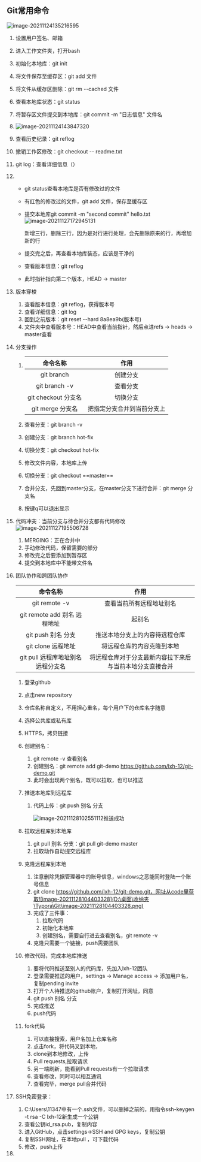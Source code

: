 ## Git常用命令

![image-20211124135216595](D:\桌面\收纳夹\Typora\Git\image-20211124135216595.png)

1. 设置用户签名、邮箱

2. 进入工作文件夹，打开bash

3. 初始化本地库：git init

4. 将文件保存至缓存区：git add 文件

5. 将文件从缓存区删除：git rm --cached 文件

6. 查看本地库状态：git status

7. 将暂存区文件提交到本地库：git commit -m "日志信息" 文件名

8. ![image-20211124143847320](D:\桌面\收纳夹\Typora\Git\image-20211124143847320.png)

9. 查看历史纪录：git reflog

10. 撤销工作区修改：git checkout -- readme.txt

11. git log：查看详细信息（）

12. * git status查看本地库是否有修改过的文件

    * 有红色的修改过的文件，git add 文件，保存至缓存区

    * 提交本地库git commit -m "second commit" hello.txt![image-20211127172945131](D:\桌面\收纳夹\Typora\Git\image-20211127172945131.png)

      新增三行，删除三行，因为是对行进行处理，会先删除原来的行，再增加新的行

    * 提交完之后，再查看本地库装态，应该是干净的

    * 查看版本信息：git reflog

    * 此时指针指向第二个版本，HEAD -> master

13. 版本穿梭
    1. 查看版本信息：git reflog，获得版本号
    2. 查看详细信息：git log
    3. 回到之前版本：git reset --hard 8a8ea9b(版本号)
    4. 文件夹中查看版本号：HEAD中查看当前指针，然后点进refs -> heads -> master查看

14. 分支操作

    1. |      命令名称       |            作用            |
       | :-----------------: | :------------------------: |
       |     git branch      |          创建分支          |
       |    git branch -v    |          查看分支          |
       | git checkout 分支名 |          切换分支          |
       |  git merge 分支名   | 把指定分支合并到当前分支上 |

    2. 查看分支：git branch -v

    3. 创建分支：git branch hot-fix

    4. 切换分支：git checkout hot-fix

    5. 修改文件内容，本地库上传

    6. 切换分支：git checkout ==master==

    7. 合并分支，先回到master分支，在master分支下进行合并：git merge 分支名

    8. 按键q可以退出显示

15. 代码冲突：当前分支与待合并分支都有代码修改![image-20211127195506728](D:\桌面\收纳夹\Typora\Git\image-20211127195506728.png)

    1. MERGING：正在合并中
    2. 手动修改代码，保留需要的部分
    3. 修改完之后要添加到暂存区
    4. 提交到本地库中不能带文件名

16. 团队协作和跨团队协作

    |              命令名称              |                           作用                           |
    | :--------------------------------: | :------------------------------------------------------: |
    |           git remote -v            |                 查看当前所有远程地址别名                 |
    |    git remote add 别名 远程地址    |                          起别名                          |
    |         git push 别名 分支         |              推送本地分支上的内容待远程仓库              |
    |         git clone 远程地址         |                将远程仓库的内容克隆到本地                |
    | git pull 远程库地址别名 远程分支名 | 将远程仓库对于分支最新内容拉下来后与当前本地分支直接合并 |

    

    1. 登录github

    2. 点击new repository

    3. 仓库名称自定义，不用担心重名，每个用户下的仓库名字随意

    4. 选择公共库或私有库

    5. HTTPS，拷贝链接

    6. 创建别名：

       1. git remote -v 查看别名
       2. 创建别名：git remote add git-demo https://github.com/lxh-12/git-demo.git
       3. 此时会出现两个别名，既可以拉取，也可以推送

    7. 推送本地库到远程库

       1. 代码上传：git push 别名 分支

          ![image-20211128102551112](D:\桌面\收纳夹\Typora\Git\image-20211128102551112.png)推送成功

    8. 拉取远程库到本地库
       1. git pull 别名 分支：git pull git-demo master 
       2. 拉取动作自动提交远程库
    9. 克隆远程库到本地
       1. 注意删除凭据管理器中的账号信息，windows之恶能同时登陆一个账号信息
       2. git clone https://github.com/lxh-12/git-demo.git，网址从code里获取![image-20211128104403328](D:\桌面\收纳夹\Typora\Git\image-20211128104403328.png)
       3. 完成了三件事：
          1. 拉取代码
          2. 初始化本地库
          3. 创建别名，需要自行进去查看别名，git remote -v
       4. 克隆只需要一个链接，push需要团队
    10. 修改代码，完成本地库推送
        1. 要将代码推送至别人的代码库，先加入lxh-12团队
        2. 登录需要推送的用户，settings -> Manage access -> 添加用户名，复制pending invite
        3. 打开个人待推送的github账户，复制打开网址，同意
        4. git push 别名 分支
        5. 完成推送
        6. push代码
    11. fork代码
        1. 可以直接搜索，用户名加上仓库名称
        2. 点击fork，将代码叉到本地，
        3. clone到本地修改，上传
        4. Pull requests,拉取请求
        5. 另一端刷新，能看到Pull requests有一个拉取请求
        6. 查看修改，同时可以相互通讯
        7. 查看完毕，merge pull合并代码

17. SSH免密登录：

    1. C:\Users\11347中有一个.ssh文件，可以删掉之前的，用指令ssh-keygen -t rsa -C lxh-12新生成一个公钥
    2. 查看公钥id_rsa.pub，复制内容
    3. 进入GitHub，点击settings->SSH and GPG keys，复制公钥
    4. 复制SSH网址，在本地pull ，可下载代码
    5. 修改，push上传

18. 













